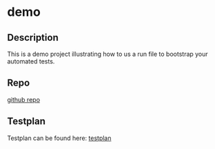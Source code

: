 demo
===================

Description
-------------------
This is a demo project illustrating how to us a run file
to bootstrap your automated tests. 

Repo
-------------------

[github repo](https://github.com/rpappalax/dummy-app-01)

Testplan
-------------------
Testplan can be found here: [testplan](http://xyz.readthedocs.org/en/latest/testing.html)


